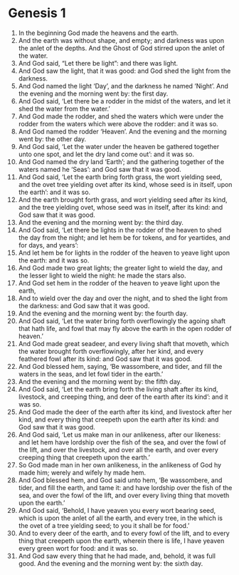 # Genesis 1

1. In the beginning God made the heavens and the earth.
2. And the earth was without shape, and empty; and darkness was upon the anlet
   of the depths. And the Ghost of God stirred upon the anlet of the water.
3. And God said, “Let there be light”: and there was light.
4. And God saw the light, that it was good: and God shed the light from the
   darkness.
5. And God named the light ‘Day’, and the darkness he named ‘Night’. And the
   evening and the morning went by: the first day.
6. And God said, ‘Let there be a rodder in the midst of the waters, and let it
   shed the water from the water.’
7. And God made the rodder, and shed the waters which were under the rodder
   from the waters which were above the rodder: and it was so.
8. And God named the rodder ‘Heaven’. And the evening and the morning went by:
   the other day.
9. And God said, ‘Let the water under the heaven be gathered together unto one
   spot, and let the dry land come out’: and it was so.
10. And God named the dry land ‘Earth’; and the gathering together of the
    waters named he ‘Seas’: and God saw that it was good.
11. And God said, ‘Let the earth bring forth grass, the wort yielding seed, and
    the ovet tree yielding ovet after its kind, whose seed is in itself, upon
    the earth’: and it was so.
12. And the earth brought forth grass, and wort yielding seed after its kind,
    and the tree yielding ovet, whose seed was in itself, after its kind: and
    God saw that it was good.
13. And the evening and the morning went by: the third day.
14. And God said, ‘Let there be lights in the rodder of the heaven to shed the
    day from the night; and let hem be for tokens, and for yeartides, and for
    days, and years’:
15. And let hem be for lights in the rodder of the heaven to yeave light upon
    the earth: and it was so.
16. And God made two great lights; the greater light to wield the day, and the
    lesser light to wield the night: he made the stars also.
17. And God set hem in the rodder of the heaven to yeave light upon the earth,
18. And to wield over the day and over the night, and to shed the light from
    the darkness: and God saw that it was good.
19. And the evening and the morning went by: the fourth day.
20. And God said, ‘Let the water bring forth overflowingly the agoing shaft
    that hath life, and fowl that may fly above the earth in the open rodder of
    heaven.’
21. And God made great seadeer, and every living shaft that moveth, which the
    water brought forth overflowingly, after her kind, and every feathered fowl
    after its kind: and God saw that it was good.
22. And God blessed hem, saying, ‘Be wassombere, and tider, and fill the waters
    in the seas, and let fowl tider in the earth.’
23. And the evening and the morning went by: the fifth day.
24. And God said, ‘Let the earth bring forth the living shaft after its kind,
    livestock, and creeping thing, and deer of the earth after its kind’: and
    it was so.
25. And God made the deer of the earth after its kind, and livestock after her
    kind, and every thing that creepeth upon the earth after its kind: and God
    saw that it was good.
26. And God said, ‘Let us make man in our anlikeness, after our likeness: and
    let hem have lordship over the fish of the sea, and over the fowl of the
    lift, and over the livestock, and over all the earth, and over every
    creeping thing that creepeth upon the earth.’
27. So God made man in her own anlikeness, in the anlikeness of God hy made
    him; werely and wifely hy made hem.
28. And God blessed hem, and God said unto hem, ‘Be wassombere, and tider, and
    fill the earth, and tame it: and have lordship over the fish of the sea,
    and over the fowl of the lift, and over every living thing that moveth upon
    the earth.’
29. And God said, ‘Behold, I have yeaven you every wort bearing seed, which is
    upon the anlet of all the earth, and every tree, in the which is the ovet
    of a tree yielding seed; to you it shall be for food.’
30. And to every deer of the earth, and to every fowl of the lift, and to every
    thing that creepeth upon the earth, wherein there is life, I have yeaven
    every green wort for food: and it was so.
31. And God saw every thing that he had made, and, behold, it was full good.
    And the evening and the morning went by: the sixth day.

<!-- Abbreviations -->


<!-- Footnotes -->


<!-- BUFFER -->

